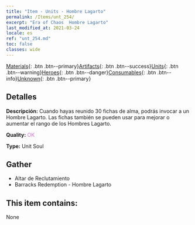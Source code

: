 ```yaml
---
title: "Item - Units - Hombre Lagarto"
permalink: /Items/unt_254/
excerpt: "Era of Chaos  Hombre Lagarto"
last_modified_at: 2021-03-24
locale: es
ref: "unt_254.md"
toc: false
classes: wide
---
```

 [Materials](/es/Items/){: .btn .btn--primary}[Artifacts](/es/Items/Artifacts/){: .btn .btn--success}[Units](/es/Items/Units/){: .btn .btn--warning}[Heroes](/es/Items/Heroes/){: .btn .btn--danger}[Consumables](/es/Items/Consumables/){: .btn .btn--info}[Unknown](/es/Items/Unknown/){: .btn .btn--primary}

## Detalles
 **Descripción:** Cuando hayas reunido 30 fichas de alma, podrás invocar a un Hombre Lagarto. Las fichas también se pueden usar para mejorar o aumentar el rango de los Hombres Lagarto.

 **Quality:** <span style="color: #DA70D6">OK</span>

 **Type:** Unit Soul

## Gather

*    Altar de Reclutamiento 
*    Barracks Redemption - Hombre Lagarto 

## This item contains:

  None

